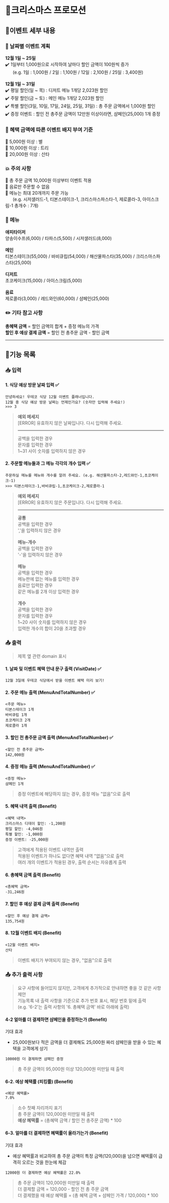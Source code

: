 # 🎄크리스마스 프로모션

## 🎉이벤트 세부 내용

### 📆 날짜별 이벤트 계획

**12월 1일 ~ 25일**<br>
✔️ 1일부터 1,000원으로 시작하여 날마다 할인 금액이 100원씩 증가<br>&nbsp;&nbsp;&nbsp;&nbsp;&nbsp;
(e.g. 1일 : 1,000원 / 2일 : 1,100원 / 12일 : 2,100원 / 25일 : 3,400원)<br>
<br>
**12월 1일 ~ 31일**<br>
✔️ 평일 할인(일 ~ 목) : 디저트 메뉴 1개당 2,023원 할인<br>
✔️ 주말 할인(금 ~ 토) : 메인 메뉴 1개당 2,023원 할인<br>
✔️ 특별 할인(3일, 10일, 17일, 24일, 25일, 31일) : 총 주문 금액에서 1,000원 할인<br>
✔️ 증정 이벤트 : 할인 전 총주문 금액이 12만원 이상이라면, 샴페인(25,000) 1개 증정

### 📣 혜택 금액에 따른 이벤트 배지 부여 기준
🌟 5,000원 이상 : 별<br>
🌟 10,000원 이상 : 트리<br>
🌟 20,000원 이상 : 산타

### 💥 주의 사항
🚨 총 주문 금액 10,000원 이상부터 이벤트 적용<br>
🚨 음료만 주문할 수 없음<br>
🚨 메뉴는 최대 20개까지 주문 가능<br>&nbsp;&nbsp;&nbsp;&nbsp;&nbsp;
(e.g. 시저샐러드-1, 티본스테이크-1, 크리스마스파스타-1, 제로콜라-3, 아이스크림-1 총개수 : 7개)

### 🍖 메뉴
**애피타이저**<br>
양송이수프(6,000) / 타파스(5,500) / 시저샐러드(8,000)<br>
<br>
**메인**<br>
티본스테이크(55,000) / 바비큐립(54,000) / 해산물파스타(35,000) / 크리스마스파스타(25,000)<br>
<br>
**디저트**<br>
초코케이크(15,000) / 아이스크림(5,000)<br>
<br>
**음료**<br>
제로콜라(3,000) / 레드와인(60,000) / 샴페인(25,000)

### ✏️ 기타 참고 사항
**총혜택 금액** = 할인 금액의 합계 + 증정 메뉴의 가격<br>
**할인 후 예상 결제 금액** = 할인 전 총주문 금액 - 할인 금액

---

## 📃기능 목록

### 📥 입력

#### 1. 식당 예상 방문 날짜 입력 ✅
```
안녕하세요! 우테코 식당 12월 이벤트 플래너입니다.
12월 중 식당 예상 방문 날짜는 언제인가요? (숫자만 입력해 주세요!)
>>> 3
```
> **예외 메세지**<br>
[ERROR] 유효하지 않은 날짜입니다. 다시 입력해 주세요.<br><hr>
공백을 입력한 경우<br>
문자를 입력한 경우<br>
1~31 사이 숫자를 입력하지 않은 경우

#### 2. 주문할 메뉴들과 그 메뉴 각각의 개수 입력 ✅
```
주문하실 메뉴를 메뉴와 개수를 알려 주세요. (e.g. 해산물파스타-2,레드와인-1,초코케이크-1)
>>> 티본스테이크-1,바비큐립-1,초코케이크-2,제로콜라-1
```
> **예외 메세지**<br>
[ERROR] 유효하지 않은 주문입니다. 다시 입력해 주세요.<br><hr>
**공통**<br>
공백을 입력한 경우<br>
','을 입력하지 않은 경우<br><br>
**메뉴-개수**<br>
공백을 입력한 경우<br>
'-'을 입력하지 않은 경우<br><br>
**메뉴**<br>
공백을 입력한 경우<br>
메뉴판에 없는 메뉴를 입력한 경우<br>
음료만 입력한 경우<br>
같은 메뉴를 2개 이상 입력한 경우<br><br>
**개수**<br>
공백을 입력한 경우<br>
문자를 입력한 경우<br>
1~20 사이 숫자를 입력하지 않은 경우<br>
입력한 개수의 합이 20을 초과할 경우


### 📤 출력
> 제목 옆 관련 domain 표시

#### 1. 날짜 및 이벤트 혜택 안내 문구 출력 (VisitDate) ✅
```
12월 3일에 우테코 식당에서 받을 이벤트 혜택 미리 보기!
```

#### 2. 주문 메뉴 출력 (MenuAndTotalNumber) ✅
```
<주문 메뉴>
티본스테이크 1개
바비큐립 1개
초코케이크 2개
제로콜라 1개
```

#### 3. 할인 전 총주문 금액 출력 (MenuAndTotalNumber) ✅
```
<할인 전 총주문 금액>
142,000원
```

#### 4. 증정 메뉴 출력 (MenuAndTotalNumber) ✅
```
<증정 메뉴>
샴페인 1개
```
> 증정 이벤트에 해당하지 않는 경우, 증정 메뉴 "없음"으로 출력

#### 5. 혜택 내역 출력 (Benefit)
```
<혜택 내역>
크리스마스 디데이 할인: -1,200원
평일 할인: -4,046원
특별 할인: -1,000원
증정 이벤트: -25,000원
```
> 고객에게 적용된 이벤트 내역만 출력<br>
적용된 이벤트가 하나도 없다면 혜택 내역 "없음"으로 출력<br>
여러 개의 이벤트가 적용된 경우, 출력 순서는 자유롭게 출력

#### 6. 총혜택 금액 출력 (Benefit)
```
<총혜택 금액>
-31,246원
```

#### 7. 할인 후 예상 결제 금액 출력 (Benefit)
```
<할인 후 예상 결제 금액>
135,754원
```

#### 8. 12월 이벤트 배지 (Benefit)
```
<12월 이벤트 배지>
산타
```
> 이벤트 배지가 부여되지 않는 경우, "없음"으로 출력

### 📤 추가 출력 사항
> 요구 사항에 들어있지 않지만, 고객에게 추가적으로 안내하면 좋을 것 같은 사항 제안<br>
기능목록 내 출력 사항을 기준으로 추가 번호 표시, 해당 번호 밑에 출력<br>
(e.g. '6-2'는 출력 사항의 '6. 총혜택 금액' 바로 아래에 출력)

#### 4-2 얼마를 더 결제하면 샴페인을 증정하는가 (Benefit)
기대 효과
- 25,000원보다 적은 금액을 더 결제해도 25,000원 짜리 샴페인을 받을 수 있는 혜택을 고객에게 상기
```
10000원 더 결제하면 샴페인 증정
```
> 총 주문 금액이 95,000원 이상 120,000원 미만일 때 출력

#### 6-2. 예상 혜택률 (피킹률) (Benefit)
```
<예상 혜택률>
7.0%
```
> 소수 첫째 자리까지 표기<br>
총 주문 금액이 120,000원 미만일 때 출력<br>
**예상 혜택률** = (총혜택 금액 / 할인 전 총주문 금액) * 100

#### 6-3. 얼마를 더 결제하면 혜택률이 올라가는가 (Benefit)
기대 효과
- 예상 혜택률과 비교하여 총 주문 금액이 특정 금액(120,000)을 넘으면 혜택률이 급격히 오르는 것을 한눈에 체감

```
12000원 더 결제하면 예상 혜택률은 22.0%
```
> 총 주문 금액이 120,000원 미만일 때 출력<br>
더 결제할 금액 = 120,000 - 할인 전 총 주문 금액<br>
더 결제했을 때 예상 혜택률 = (총 혜택 금액 + 샴페인 가격 / 120,000) * 100
